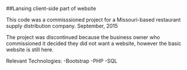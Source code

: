 ##Lansing client-side part of website

This code was a commisssioned project for a Missouri-based restaurant supply distribution company.
September, 2015

The project was discontinued because the business owner who commissioned it decided 
they did not want a website, however the basic website is still here.

Relevant Technologies:
-Bootstrap
-PHP
-SQL
